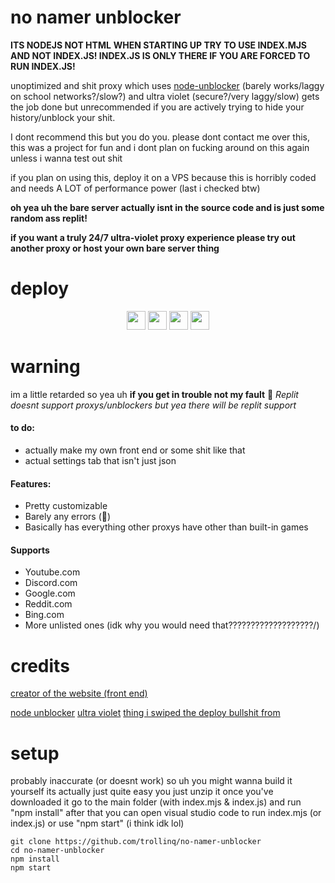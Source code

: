 # no namer unblocker
**ITS NODEJS NOT HTML** 
**WHEN STARTING UP TRY TO USE INDEX.MJS AND NOT INDEX.JS! INDEX.JS IS ONLY THERE IF YOU ARE FORCED TO RUN INDEX.JS!**

unoptimized and shit proxy which uses <a href="https://github.com/nfriedly/node-unblocker">node-unblocker</a> (barely works/laggy on school networks?/slow?) and ultra violet (secure?/very laggy/slow)
gets the job done but unrecommended if you are actively trying to hide your history/unblock your shit.

I dont recommend this but you do you.
please dont contact me over this,
this was a project for fun and i dont plan on fucking around on this again unless i wanna test out shit

if you plan on using this, deploy it on a VPS because this is horribly coded and needs A LOT of performance power (last i checked btw)

**oh yea uh the bare server actually isnt in the source code and is just some random ass replit!**

**if you want a truly 24/7 ultra-violet proxy experience please try out another proxy or host your own bare server thing**

# deploy
<p align="center">
<a href="https://repl.it/github/trollinq/no-namer-unblocker"><img height="30px" src="https://raw.githubusercontent.com/FogNetwork/Tsunami/main/deploy/replit2.svg"><img></a>
<a href="https://glitch.com/edit/#!/import/github/trollinq/no-namer-unblocker"><img height="30px" src="https://raw.githubusercontent.com/FogNetwork/Tsunami/main/deploy/glitch2.svg"><img></a>
<a href="https://railway.app/new/template?template=https://github.com/trollinq/no-namer-unblocker"><img height="30px" src="https://raw.githubusercontent.com/FogNetwork/Tsunami/main/deploy/railway2.svg"><img></a>
<a href="https://app.koyeb.com/deploy?type=git&repository=github.com/trollinq/no-namer-unblocker&branch=main&name=Metallic"><img height="30px" src="https://raw.githubusercontent.com/FogNetwork/Tsunami/main/deploy/koyeb2.svg"><img></a>
</p>

# warning
im a little retarded so yea uh **if you get in trouble not my fault** 🤷
*Replit doesnt support proxys/unblockers but yea there will be replit support*

#### to do:
- actually make my own front end or some shit like that
- actual settings tab that isn't just json

#### Features:
- Pretty customizable
- Barely any errors (:pray:)
- Basically has everything other proxys have other than built-in games

#### Supports
- Youtube.com
- Discord.com
- Google.com
- Reddit.com
- Bing.com
- More unlisted ones (idk why you would need that???????????????????/)

# credits
<div alight = "center">
<a href="https://github.com/pukmajster/bunker">creator of the website (front end)</a>

<a href="https://github.com/nfriedly/node-unblocker">node unblocker</a>
<a href="https://github.com/titaniumnetwork-dev/Ultraviolet/">ultra violet</a>
<a href="https://github.com/Metallic-Web/Metallic/blob/main/README.md">thing i swiped the deploy bullshit from</a>
</div>

# setup
probably inaccurate (or doesnt work) so uh you might wanna build it yourself
its actually just quite easy
you just unzip it once you've downloaded it go to the main folder (with index.mjs & index.js) and run "npm install" after that you can open visual studio code to run index.mjs (or index.js) or use "npm start" (i think idk lol)

```
git clone https://github.com/trollinq/no-namer-unblocker
cd no-namer-unblocker
npm install
npm start
```